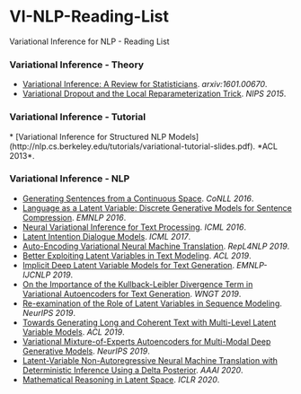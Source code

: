 # VI-NLP-Reading-List
Variational Inference for NLP - Reading List

<h3 id="vi">Variational Inference - Theory</h3>

* [Variational Inference: A Review for Statisticians](https://arxiv.org/abs/1601.00670). *arxiv:1601.00670*.
* [Variational Dropout and the Local Reparameterization Trick](https://papers.nips.cc/paper/5666-variational-dropout-and-the-local-reparameterization-trick). *NIPS 2015*.

<h3 id="vi">Variational Inference - Tutorial</h3>
* [Variational Inference for Structured NLP Models](http://nlp.cs.berkeley.edu/tutorials/variational-tutorial-slides.pdf). *ACL 2013*.

<h3 id="vi">Variational Inference - NLP</h3>

* [Generating Sentences from a Continuous Space](https://www.aclweb.org/anthology/K16-1002/). *CoNLL 2016*.
* [Language as a Latent Variable: Discrete Generative Models for Sentence Compression](https://www.aclweb.org/anthology/D16-1031/). *EMNLP 2016*.
* [Neural Variational Inference for Text Processing](http://proceedings.mlr.press/v48/miao16.html). *ICML 2016*.
* [Latent Intention Dialogue Models](http://proceedings.mlr.press/v70/wen17a.html). *ICML 2017*.
* [Auto-Encoding Variational Neural Machine Translation](https://www.aclweb.org/anthology/W19-4315/). *RepL4NLP 2019*.
* [Better Exploiting Latent Variables in Text Modeling](https://www.aclweb.org/anthology/P19-1553/). *ACL 2019*.
* [Implicit Deep Latent Variable Models for Text Generation](https://www.aclweb.org/anthology/D19-1407/). *EMNLP-IJCNLP 2019*.
* [On the Importance of the Kullback-Leibler Divergence Term in Variational Autoencoders for Text Generation](https://www.aclweb.org/anthology/D19-5612/). *WNGT 2019*.
* [Re-examination of the Role of Latent Variables in Sequence Modeling](https://papers.nips.cc/paper/8996-re-examination-of-the-role-of-latent-variables-in-sequence-modeling). *NeurIPS 2019*.
* [Towards Generating Long and Coherent Text with Multi-Level Latent Variable Models](https://www.aclweb.org/anthology/P19-1200/). *ACL 2019*.
* [Variational Mixture-of-Experts Autoencoders for Multi-Modal Deep Generative Models](https://papers.nips.cc/paper/9702-variational-mixture-of-experts-autoencoders-for-multi-modal-deep-generative-models). *NeurIPS 2019*.
* [Latent-Variable Non-Autoregressive Neural Machine Translation with Deterministic Inference Using a Delta Posterior](https://arxiv.org/abs/1908.07181). *AAAI 2020*.
* [Mathematical Reasoning in Latent Space](https://openreview.net/forum?id=Ske31kBtPr). *ICLR 2020*.
